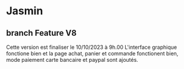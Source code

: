 # Jasmin

## branch Feature V8

Cette version est finaliser le 10/10/2023 à 9h.00
L'interface graphique fonctione bien et la page achat, panier et commande fonctionent bien, mode paiement carte bancaire et paypal sont ajoutés.
